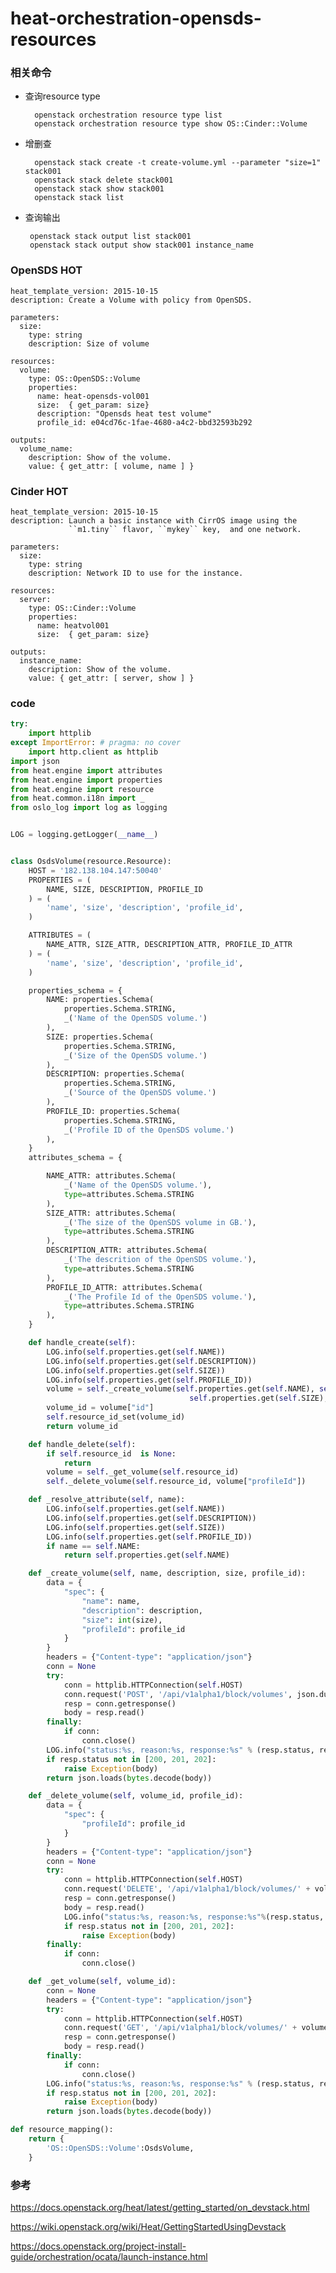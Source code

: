 # heat-orchestration-opensds-resources #

### 相关命令
* 查询resource type

		openstack orchestration resource type list
		openstack orchestration resource type show OS::Cinder::Volume

* 增删查

		openstack stack create -t create-volume.yml --parameter "size=1" stack001
		openstack stack delete stack001
		openstack stack show stack001
		openstack stack list

*  查询输出

		openstack stack output list stack001
		openstack stack output show stack001 instance_name

### OpenSDS HOT

	heat_template_version: 2015-10-15
	description: Create a Volume with policy from OpenSDS.
	
	parameters:
	  size:
	    type: string
	    description: Size of volume
	
	resources:
	  volume:
	    type: OS::OpenSDS::Volume
	    properties:
	      name: heat-opensds-vol001
	      size:  { get_param: size} 
	      description: "Opensds heat test volume" 
	      profile_id: e04cd76c-1fae-4680-a4c2-bbd32593b292
	
	outputs:
	  volume_name:
	    description: Show of the volume.
	    value: { get_attr: [ volume, name ] }

### Cinder HOT
	heat_template_version: 2015-10-15
	description: Launch a basic instance with CirrOS image using the
	             ``m1.tiny`` flavor, ``mykey`` key,  and one network.
	
	parameters:
	  size:
	    type: string
	    description: Network ID to use for the instance.
	
	resources:
	  server:
	    type: OS::Cinder::Volume
	    properties:
	      name: heatvol001
	      size:  { get_param: size} 
	
	outputs:
	  instance_name:
	    description: Show of the volume.
	    value: { get_attr: [ server, show ] }


### code

``` python
try:
    import httplib
except ImportError: # pragma: no cover
    import http.client as httplib
import json
from heat.engine import attributes
from heat.engine import properties
from heat.engine import resource
from heat.common.i18n import _
from oslo_log import log as logging


LOG = logging.getLogger(__name__)


class OsdsVolume(resource.Resource):
    HOST = '182.138.104.147:50040'
    PROPERTIES = (
        NAME, SIZE, DESCRIPTION, PROFILE_ID
    ) = (
        'name', 'size', 'description', 'profile_id',
    )

    ATTRIBUTES = (
        NAME_ATTR, SIZE_ATTR, DESCRIPTION_ATTR, PROFILE_ID_ATTR
    ) = (
        'name', 'size', 'description', 'profile_id',
    )

    properties_schema = {
        NAME: properties.Schema(
            properties.Schema.STRING,
            _('Name of the OpenSDS volume.')
        ),
        SIZE: properties.Schema(
            properties.Schema.STRING,
            _('Size of the OpenSDS volume.')
        ),
        DESCRIPTION: properties.Schema(
            properties.Schema.STRING,
            _('Source of the OpenSDS volume.')
        ),
        PROFILE_ID: properties.Schema(
            properties.Schema.STRING,
            _('Profile ID of the OpenSDS volume.')
        ),
    }
    attributes_schema = {

        NAME_ATTR: attributes.Schema(
            _('Name of the OpenSDS volume.'),
            type=attributes.Schema.STRING
        ),
        SIZE_ATTR: attributes.Schema(
            _('The size of the OpenSDS volume in GB.'),
            type=attributes.Schema.STRING
        ),
        DESCRIPTION_ATTR: attributes.Schema(
            _('The descrition of the OpenSDS volume.'),
            type=attributes.Schema.STRING
        ),
        PROFILE_ID_ATTR: attributes.Schema(
            _('The Profile Id of the OpenSDS volume.'),
            type=attributes.Schema.STRING
        ),
    }

    def handle_create(self):
        LOG.info(self.properties.get(self.NAME))
        LOG.info(self.properties.get(self.DESCRIPTION))
        LOG.info(self.properties.get(self.SIZE))
        LOG.info(self.properties.get(self.PROFILE_ID))
        volume = self._create_volume(self.properties.get(self.NAME), self.properties.get(self.DESCRIPTION),
                                        self.properties.get(self.SIZE), self.properties.get(self.PROFILE_ID))
        volume_id = volume["id"]
        self.resource_id_set(volume_id)
        return volume_id

    def handle_delete(self):
        if self.resource_id  is None:
            return
        volume = self._get_volume(self.resource_id)
        self._delete_volume(self.resource_id, volume["profileId"])

    def _resolve_attribute(self, name):
        LOG.info(self.properties.get(self.NAME))
        LOG.info(self.properties.get(self.DESCRIPTION))
        LOG.info(self.properties.get(self.SIZE))
        LOG.info(self.properties.get(self.PROFILE_ID))
        if name == self.NAME:
            return self.properties.get(self.NAME)

    def _create_volume(self, name, description, size, profile_id):
        data = {
            "spec": {
                "name": name,
                "description": description,
                "size": int(size),
                "profileId": profile_id
            }
        }
        headers = {"Content-type": "application/json"}
        conn = None
        try:
            conn = httplib.HTTPConnection(self.HOST)
            conn.request('POST', '/api/v1alpha1/block/volumes', json.dumps(data), headers)
            resp = conn.getresponse()
            body = resp.read()
        finally:
            if conn:
                conn.close()
        LOG.info("status:%s, reason:%s, response:%s" % (resp.status, resp.reason, body))
        if resp.status not in [200, 201, 202]:
            raise Exception(body)
        return json.loads(bytes.decode(body))

    def _delete_volume(self, volume_id, profile_id):
        data = {
            "spec": {
                "profileId": profile_id
            }
        }
        headers = {"Content-type": "application/json"}
        conn = None
        try:
            conn = httplib.HTTPConnection(self.HOST)
            conn.request('DELETE', '/api/v1alpha1/block/volumes/' + volume_id, json.dumps(data), headers)
            resp = conn.getresponse()
            body = resp.read()
            LOG.info("status:%s, reason:%s, response:%s"%(resp.status, resp.reason, body))
            if resp.status not in [200, 201, 202]:
                raise Exception(body)
        finally:
            if conn:
                conn.close()

    def _get_volume(self, volume_id):
        conn = None
        headers = {"Content-type": "application/json"}
        try:
            conn = httplib.HTTPConnection(self.HOST)
            conn.request('GET', '/api/v1alpha1/block/volumes/' + volume_id, None, headers)
            resp = conn.getresponse()
            body = resp.read()
        finally:
            if conn:
                conn.close()
        LOG.info("status:%s, reason:%s, response:%s" % (resp.status, resp.reason, body))
        if resp.status not in [200, 201, 202]:
            raise Exception(body)
        return json.loads(bytes.decode(body))

def resource_mapping():
    return {
        'OS::OpenSDS::Volume':OsdsVolume,
    }
```
### 参考
https://docs.openstack.org/heat/latest/getting_started/on_devstack.html

https://wiki.openstack.org/wiki/Heat/GettingStartedUsingDevstack

https://docs.openstack.org/project-install-guide/orchestration/ocata/launch-instance.html